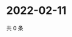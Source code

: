 # 2022-02-11

共 0 条

<!-- BEGIN WEIBO -->
<!-- 最后更新时间 Fri Feb 11 2022 06:00:41 GMT+0800 (China Standard Time) -->

<!-- END WEIBO -->
